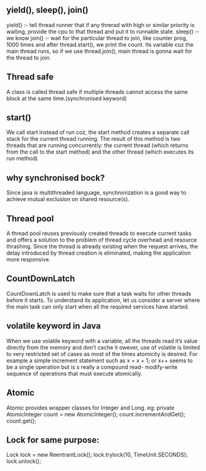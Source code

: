 ## yield(), sleep(), join()
   yield() :- tell thread runner that if any threrad with high or similar priority is waiting, provide the cpu to that thread
              and put it to runnable state. 
   sleep() :- we know
   join() :- wait for the particular thread to join, like counter prog, 1000 times and after thread.start(), we print the
             count. Its variable coz the main thread runs, so if we use thread.join(), main thread is gonna wait for the 
             thread to join.
             
             
## Thread safe
   A class is called thread safe if multiple threads cannot access the same block at the same time.(synchronised keyword)

## start()
   We call start instead of run coz, the start method creates a separate call stack for the current thread running.
   The result of this method is two threads that are running concurrently: the current thread (which returns from the call to      the start method) and the other thread (which executes its run method)

## why synchronised bock?
   Since java is multithreaded language, synchronization is a good way to achieve mutual exclusion on shared resource(s).

## Thread pool
   A thread pool reuses previously created threads to execute current tasks and offers a solution to the problem of thread        cycle overhead and resource thrashing. Since the thread is already existing when the request arrives, the delay introduced      by thread creation is eliminated, making the application more responsive.

## CountDownLatch
   CountDownLatch is used to make sure that a task waits for other threads before it starts. To understand its application,      let us consider a server where the main task can only start when all the required services have started.

## volatile keyword in Java
   When we use volatile keyword with a variable, all the threads read it’s value directly from the memory and don’t cache it
   owever, use of volatile is limited to very restricted set of cases as most of the times atomicity is desired. For example    a simple increment statement such as x = x + 1; or x++ seems to be a single operation but is s really a compound read-        modify-write sequence of operations that must execute atomically.

## Atomic
   Atomic provides wrapper classes for Integer and Long. eg: private AtomicInteger count = new AtomicInteger();                  count.incrementAndGet(); count.get();
   
## Lock for same purpose:
   Lock lock = new ReentrantLock();
   lock.trylock(10, TimeUnit.SECONDS); lock.unlock();
